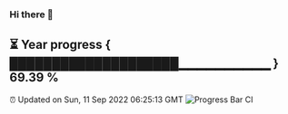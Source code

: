 ### Hi there 👋
⏳ Year progress { ████████████████████▁▁▁▁▁▁▁▁▁▁ } 69.39 %
---
⏰ Updated on Sun, 11 Sep 2022 06:25:13 GMT
![Progress Bar CI](https://github.com/liununu/liununu/workflows/Progress%20Bar%20CI/badge.svg)
